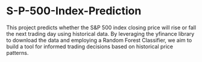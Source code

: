 # S-P-500-Index-Prediction
This project predicts whether the S&amp;P 500 index closing price will rise or fall the next trading day using historical data. By leveraging the yfinance library to download the data and employing a Random Forest Classifier, we aim to build a tool for informed trading decisions based on historical price patterns.
